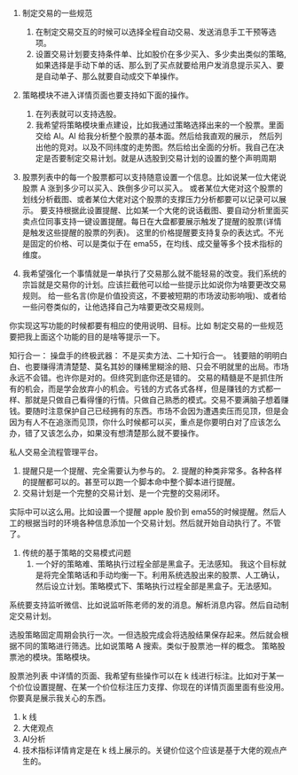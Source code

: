 
1. 制定交易的一些规范
    1. 在制定交易交互的时候可以选择全程自动交易、发送消息手工干预等选项。
	2. 设置交易计划要支持条件单、比如股价在多少买入、多少卖出类似的策略,如果选择是手动下单的话、那么到了买点就要给用户发消息提示买入、要是自动单子、那么就要自动成交下单操作。
2. 策略模块不进入详情页面也要支持如下面的操作。
	1. 在列表就可以支持选股。
	2. 我希望将策略模块重点建设，比如我通过策略选择出来的一个股票。里面交给 AI。AI 给我分析整个股票的基本面。然后给我直观的展示，
	然后列出他的竞对。以及不同纬度的走势图。然后给出全面的分析。我自己在决定是否要制定交易计划。就是从选股到交易计划的设置的整个声明周期
3. 股票列表中的每一个股票都可以支持随意设置一个信息。比如说某一位大佬说 股票 A 涨到多少可以买入、跌倒多少可以买入。
    或者某位大佬对这个股票的划线分析截图、或者某位大佬对这个股票的支撑压力分析都要可以记录可以展示。
    要支持根据此设置提醒、比如某一个大佬的说话截图、要自动分析里面买卖点位同事支持一键设置提醒。每日在大盘都要展示触发了提醒的股票(详情是触发这些提醒的股票的列表)。 这里的价格提醒要支持复杂的表达式。不光是固定的价格、可以是类似于在 ema55，在均线、成交量等多个技术指标的维度。

4. 我希望强化一个事情就是一单执行了交易那么就不能轻易的改变。我们系统的宗旨就是交易你的计划。应该拦截他可以给一些提示比如说你为啥要更改交易规则。
    给一些名言(你是价值投资这，不要被短期的市场波动影响哦)、或者给一些问卷类似的，让他选择自己为啥要更改交易规则。

 你实现这写功能的时候都要有相应的使用说明、目标。比如 制定交易的一些规范要把我上面这个功能的目的是啥等提示一下。


知行合一：
操盘手的终极武器：
不是买卖方法、二十知行合一。
钱要赔的明明白白、也要赚得清清楚楚、莫名其妙的赚稀里糊涂的赔、只会不明就里的出局。市场永远不会错。也许你是对的。但终究到底你还是错的。
交易的精髓是不是抓住所有的机会，而是学会放弃小的机会。亏钱的方式各式各样，但是赚钱的方式都一样、那就是只做自己看得懂的行情。只做自己熟悉的模式。交易不要满脑子想着赚钱。要随时注意保护自己已经拥有的东西。市场不会因为遭遇卖压而见顶，但是会因为有人不在追涨而见顶，你什么时候都可以买，重点是你要明白对了应该怎么办，错了又该怎么办，如果没有想清楚那么就不要操作。


私人交易全流程管理平台。


1. 提醒只是一个提醒、完全需要认为参与的。
   2. 提醒的种类非常多。各种各样的提醒都可以的。甚至可以跑一个脚本命中整个脚本进行提醒。
2. 交易计划是一个完整的交易计划、是一个完整的交易闭环。

实际中可以这么用。比如设置一个提醒 apple 股价到 ema55的时候提醒。然后人工的根据当时的环境各种信息添加一个交易计划。然后就开始自动执行了。不管了。


1. 传统的基于策略的交易模式问题
    1. 一个好的策略难、策略执行过程全部是黑盒子。无法感知。
我这个目标就是将完全策略话和手动均衡一下。利用系统选股出来的股票、人工确认，然后设立计划。策略模式下、策略执行过程全部是黑盒子。无法感知。
   
系统要支持监听微信、比如说监听陈老师的发的消息。解析消息内容。然后自动制定交易计划。


选股策略固定周期会执行一次。一但选股完成会将选股结果保存起来。然后就会根据不同的策略进行筛选。比如说策略 A 搜索。类似于股票池一样的概念。
策略股票池的模块。策略模块。



股票池列表 中详情的页面、我希望有些操作可以在 k 线进行标注。比如对于某一个价位设置提醒、在某一个价位标注压力支撑、你现在的详情页面里面有些没用。你要真是展示我关心的东西。
1. k 线
2. 大佬观点
3. AI分析
4. 技术指标详情肯定是在 k 线上展示的。关键价位这个应该是基于大佬的观点产生的。